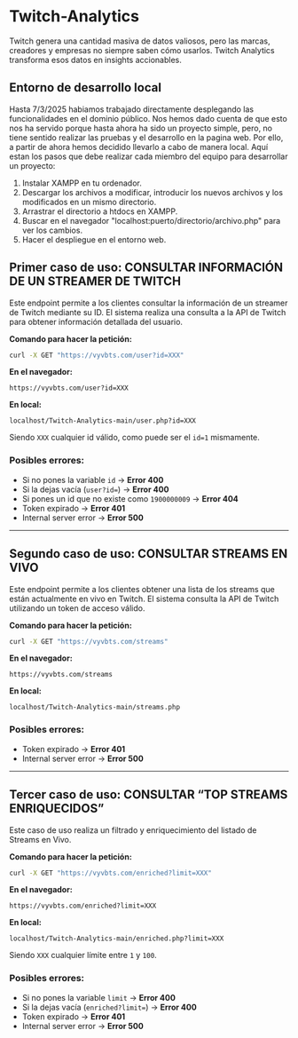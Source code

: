 # Twitch-Analytics
Twitch genera una cantidad masiva de datos valiosos, pero las marcas, creadores y
empresas no siempre saben cómo usarlos. Twitch Analytics transforma esos datos en
insights accionables.
## Entorno de desarrollo local
Hasta 7/3/2025 habiamos trabajado directamente desplegando las funcionalidades en el dominio público.
Nos hemos dado cuenta de que esto nos ha servido porque hasta ahora ha sido un proyecto simple, pero, no tiene sentido 
realizar las pruebas y el desarrollo en la pagina web. Por ello, a partir de ahora hemos decidido llevarlo
a cabo de manera local. Aquí estan los pasos que debe realizar cada miembro del equipo para desarrollar un 
proyecto:
1. Instalar XAMPP en tu ordenador.
2. Descargar los archivos a modificar, introducir los nuevos archivos y los modificados en un mismo directorio.
3. Arrastrar el directorio a htdocs en XAMPP.
4. Buscar en el navegador "localhost:puerto/directorio/archivo.php" para ver los cambios.
5. Hacer el despliegue en el entorno web.
## Primer caso de uso: CONSULTAR INFORMACIÓN DE UN STREAMER DE TWITCH
Este endpoint permite a los clientes consultar la información de un streamer de Twitch
mediante su ID. El sistema realiza una consulta a la API de Twitch para obtener información
detallada del usuario.

**Comando para hacer la petición:**  
```sh
curl -X GET "https://vyvbts.com/user?id=XXX"
```

**En el navegador:**  
```
https://vyvbts.com/user?id=XXX
```

**En local:**  
```
localhost/Twitch-Analytics-main/user.php?id=XXX
```

Siendo `XXX` cualquier id válido, como puede ser el `id=1` mismamente.

### Posibles errores:
- Si no pones la variable `id` → **Error 400**
- Si la dejas vacía (`user?id=`) → **Error 400**
- Si pones un id que no existe como `1900000009` → **Error 404**
- Token expirado → **Error 401**
- Internal server error → **Error 500**

---

## Segundo caso de uso: CONSULTAR STREAMS EN VIVO
Este endpoint permite a los clientes obtener una lista de los streams que están actualmente
en vivo en Twitch. El sistema consulta la API de Twitch utilizando un token de acceso válido.

**Comando para hacer la petición:**  
```sh
curl -X GET "https://vyvbts.com/streams"
```

**En el navegador:**  
```
https://vyvbts.com/streams
```

**En local:**  
```
localhost/Twitch-Analytics-main/streams.php
```

### Posibles errores:
- Token expirado → **Error 401**
- Internal server error → **Error 500**

---

## Tercer caso de uso: CONSULTAR “TOP STREAMS ENRIQUECIDOS”
Este caso de uso realiza un filtrado y enriquecimiento del listado de Streams en Vivo.

**Comando para hacer la petición:**  
```sh
curl -X GET "https://vyvbts.com/enriched?limit=XXX"
```

**En el navegador:**  
```
https://vyvbts.com/enriched?limit=XXX
```

**En local:**  
```
localhost/Twitch-Analytics-main/enriched.php?limit=XXX
```

Siendo `XXX` cualquier límite entre `1` y `100`.

### Posibles errores:
- Si no pones la variable `limit` → **Error 400**
- Si la dejas vacía (`enriched?limit=`) → **Error 400**
- Token expirado → **Error 401**
- Internal server error → **Error 500**
